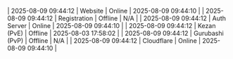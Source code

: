 | 2025-08-09 09:44:12 | Website | Online | 2025-08-09 09:44:10 |
| 2025-08-09 09:44:12 | Registration | Offline | N/A |
| 2025-08-09 09:44:12 | Auth Server | Online | 2025-08-09 09:44:10 |
| 2025-08-09 09:44:12 | Kezan (PvE) | Offline | 2025-08-03 17:58:02 |
| 2025-08-09 09:44:12 | Gurubashi (PvP) | Offline | N/A |
| 2025-08-09 09:44:12 | Cloudflare | Online | 2025-08-09 09:44:10 |
